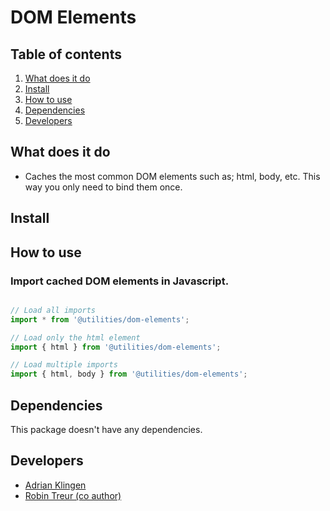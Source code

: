 
# DOM Elements

## Table of contents
1. [What does it do](#markdown-header-what-does-it-do)
2. [Install](#markdown-header-install)
3. [How to use](#markdown-header-how-to-use)
4. [Dependencies](#markdown-header-dependencies)
5. [Developers](#markdown-header-developers)


## What does it do
* Caches the most common DOM elements such as; html, body, etc. This way you only need to bind them once.

## Install

## How to use
### Import cached DOM elements in Javascript.
```javascript

// Load all imports
import * from '@utilities/dom-elements';

// Load only the html element
import { html } from '@utilities/dom-elements';

// Load multiple imports
import { html, body } from '@utilities/dom-elements';

```

## Dependencies
This package doesn't have any dependencies.

## Developers
* [Adrian Klingen](mailto:adrian.klingen@deptagency.com)
* [Robin Treur (co author)](mailto:robin.treur@deptagency.com)
